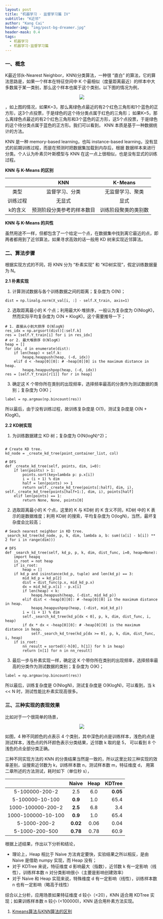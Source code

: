 ```yaml
---
layout: post
title: "机器学习 · 监督学习篇 IV"
subtitle: "K近邻"
author: "Kang Cai"
header-img: "img/post-bg-dreamer.jpg"
header-mask: 0.4
tags:
  - 机器学习
  - 机器学习·监督学习篇
---
```


### 一、概念

K最近邻(k-Nearest Neighbor，KNN)分类算法，一种很 “直白” 的算法，它的算法思路是，如果一个样本在特征空间中 K 个最相似（度量距离最近）的样本中大多数属于某一类别，那么这个样本也属于这个类别，以下图的情况为例，

<center>
<img src="https://kangcai.github.io/img/in-post/post-ml/knn_1.jpg"/>
</center>

，如上图的情况，如果K=3，那么离绿色点最近的有2个红色三角形和1个蓝色的正方形，这3个点投票，于是绿色的这个待分类点属于红色的三角形；
如果K=5，那么离绿色点最近的有2个红色三角形和3个蓝色的正方形，这5个点投票，于是绿色的这个待分类点属于蓝色的正方形。我们可以看到，
 KNN 本质是基于一种数据统计的方法。

KNN 是一种 memory-based learning，也叫 instance-based learning，没有显式的前期训练过程，而是在预测时把数据集加载到内存后，根据
数据样本来进行分类。个人认为朴素贝叶斯模型与 KNN 在这一点上很相似，也是没有显式的训练过程。

**KNN 与 K-Means 的区别**

| | KNN | K-Means |
| :-----------:| :----------: |:----------: | 
| 类型 | 监督学习、分类 | 无监督学习、聚类 |
| 训练过程 | 无显式 | 显式 |
| k的含义 | 预测阶段分类参考的样本数目 | 训练阶段聚类的类别数 |

**KNN 与 K-Means 的共性**

虽然用途不一样，但都包含了一个给定一个点，在数据集中找到离它最近的点，即两者都用到了近邻算法，如果寻求高效的话一般用 KD 树来实现近邻算法。

### 二、算法步骤

根据实现方式的不同，将 KNN 分为 “朴素实现” 和 “KD树实现”，假定训练数据量为 N。

**2.1 朴素实现**

1. 计算测试数据与各个训练数据之间的距离；复杂度为 O(N)；

```buildoutcfg
dist = np.linalg.norm(X_val[i, :] - self.X_train, axis=1)
```
2. 选取距离最小的 K 个点；利用最大K-堆排序，一般认为复杂度为 O(NlogK)，然而实际平均复杂度为 O(N + KlogK)，这个需要推导一下；
```buildoutcfg
# 1. 直接从小到大排序 O(NlogN)
res_idx = np.argsort(dist)[:self.k]
res = [self.Y_train[i] for i in res_idx]
# or 2. 最大堆排序 O(NlogK)
heap = []
for idx, d in enumerate(dist):
    if len(heap) < self.k:
        heapq.heappush(heap, (-d, idx))
    elif d < -heap[0][0]: # -heap[0][0] is the maximum distance in heap.
        heapq.heappushpop(heap, (-d, idx))
res = [self.Y_train[r[1]] for r in heap]
```
3. 确定这 K 个带你所在类别的出现频率，选择频率最高的分类作为测试数据的类别；复杂度为 O(K)；
```buildoutcfg
label = np.argmax(np.bincount(res))
```
所以最后，由于没有训练过程，故训练复杂度是 O(1)，测试复杂度是 O(N + KlogK)。

**2.2 KD树实现**

1. 为训练数据建立 KD 树；复杂度为 O(N(logN)^2)；
```buildoutcfg

# Create KD tree.
kd_node = _create_kd_tree(point_container_list, col)

# DFS
def _create_kd_tree(self, points, dim, i=0):
    if len(points) > 1:
        points.sort(key=lambda p: p.x[i])
        i = (i + 1) % dim
        half = len(points) >> 1
        return self._create_kd_tree(points[:half], dim, i), self._create_kd_tree(points[half+1:], dim, i), points[half]
    elif len(points) == 1:
        return None, None, points[0]
```
2. 选取距离最小的 K 个点，这里的 K 与 KD树 的 K 含义不同，KD树 中的 K 表示的是数据维度；利用 KD树 的搜索，平均复杂度为 O(logN)，当然，最坏复杂度会比较高；
```buildoutcfg
# Seach nearest neighbor in KD tree.
_search_kd_tree(kd_node, p, k, dim, lambda a, b: sum((a[i] - b[i]) ** 2 for i in range(dim)))

# DFS
def _search_kd_tree(self, kd_p, p, k, dim, dist_func, i=0, heap=None):
    import heapq
    is_root = not heap
    if is_root:
        heap = []
    if kd_p and isinstance(kd_p, tuple) and len(kd_p) == 3:
        mid_kd_p = kd_p[2]
        dist = dist_func(p.x, mid_kd_p.x)
        dx = mid_kd_p.x[i] - p.x[i]
        if len(heap) < k:
            heapq.heappush(heap, (-dist, mid_kd_p))
        elif dist < -heap[0][0]: # -heap[0][0] is the maximum distance in heap.
            heapq.heappushpop(heap, (-dist, mid_kd_p))
        i = (i + 1) % dim
        self._search_kd_tree(kd_p[dx < 0], p, k, dim, dist_func, i, heap)
        if dx * dx < -heap[0][0]: # -heap[0][0] is the maximum distance in heap.
            self._search_kd_tree(kd_p[dx >= 0], p, k, dim, dist_func, i, heap)
    if is_root:
        nn_result = sorted((-h[0], h[1]) for h in heap)
        return [n[1] for n in nn_result]
```
3. 最后一步与朴素实现一样，确定这 K 个带你所在类别的出现频率，选择频率最高的分类作为测试数据的类别；复杂度为 O(K)；
```buildoutcfg
label = np.argmax(np.bincount(res))
```

所以最后，训练复杂度是 O(NlogN)，测试复杂度是 O(KlogN)，可以看到，当 k << N 时，测试性能比朴素实现高很多。

### 三、三种实现的表现效果

比如对于一个很简单的场景，

<center>
<img src="https://kangcai.github.io/img/in-post/post-ml/knn_1.png"/>
</center>

如图，4 种不同颜色的点表示 4 个类别，其中深色的点是训练样本，浅色的点是测试样本，浅色点的外环颜色表示分类结果，近邻数 k 取的是 5，
可以看到 8 个浅色的点全部分类正确。

三种不同实现方法的 KNN 的分类结果当然是一致的，所以这里比较三种实现的效率差别，设搜索近邻数为 k，训练样本数 n，测试样本数 m，特征维度 d，
用第二章所述的方法测试，耗时如下（单位秒 s），

| | Naive | Heap | KDTree |
| :-----------:| :----------: |:----------: | ----------: | 
| 5-100000-200-2 | 2.5 | 6.0 | **0.05** |
| 5-100000-10-100 | **0.9**| 1.0 | 65.4 |
| 1000-100000-200-2 | **2.5** | 6.8 | 3.4 |  
| 1000-100000-10-100 | **0.9** | 1.0 | 65.4 |
| 5-1000-200-2 | **0.02** | 0.06 | 0.04 |
| 5-1000-200-500 | **0.78** | 0.78 | 60.9 |

根据上述结果，作出以下分析和结论，

* 理论上，Heap 相比于 Naive 方法肯定要快，实验结果之所以相反，是由 Naive 是借助 numpy 实现，而 Heap 没有；
* 对于 KDTree 来说，特征维度 d 影响最大（指数），近邻数 k 有一定影响（线性），训练样本数 n 对分类影响很小（主要是影响创建效率）
* 对于 Naive 和 Heap 实现来说，特殊维度 d 有一定影响（线性），训练样本数 n 也有一定影响（略高于线性）

综合以上分析，应用场景如果特征维度 d 较小（<20），KNN 适合用 KDTree 实现；如果训练样本数 n 较小 (<100000)，KNN 适合用朴素方法实现。

1. [Kmeans算法与KNN算法的区别](https://www.cnblogs.com/peizhe123/p/4619066.html)